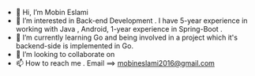 - 👋 Hi, I’m Mobin Eslami
- 👀 I’m interested in Back-end Development . I have 5-year experience in working with Java , Android, 1-year experience in Spring-Boot .
- 🌱 I’m currently learning Go and being involved in a project which it's backend-side is implemented in Go.
- 💞️ I’m looking to collaborate on 
- 📫 How to reach me . Email ==> mobineslami2016@gmail.com

<!---
MPr4j/MPr4j is a ✨ special ✨ repository because its `README.md` (this file) appears on your GitHub profile.
You can click the Preview link to take a look at your changes.
--->
